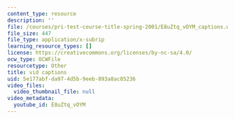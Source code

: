 ```yaml
---
content_type: resource
description: ''
file: /courses/pri-test-course-title-spring-2001/E8uZtq_vOYM_captions.webvtt
file_size: 447
file_type: application/x-subrip
learning_resource_types: []
license: https://creativecommons.org/licenses/by-nc-sa/4.0/
ocw_type: OCWFile
resourcetype: Other
title: vid captions
uid: 5e177abf-da97-4d5b-9eeb-893a8ac05236
video_files:
  video_thumbnail_file: null
video_metadata:
  youtube_id: E8uZtq_vOYM
---
```

